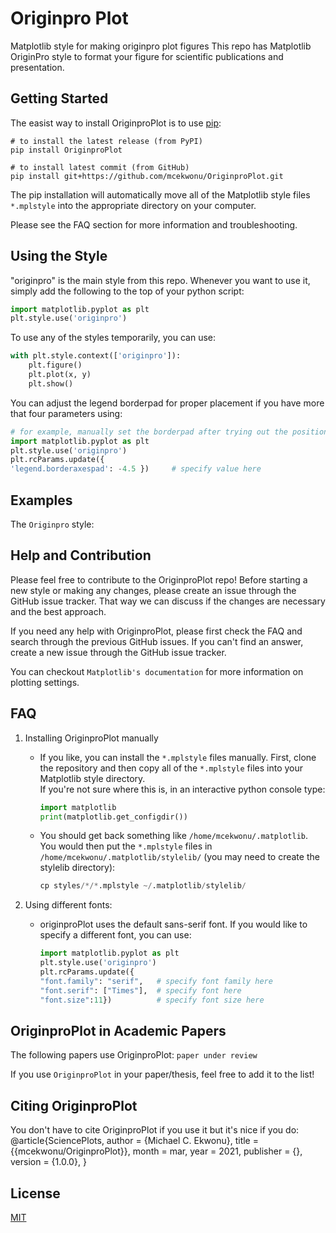 # Originpro Plot
Matplotlib style for making originpro plot figures
This repo has Matplotlib OriginPro style to format your figure for scientific publications and presentation.

## Getting Started
The easist way to install OriginproPlot is to use [pip](https://pip.pypa.io/en/stable/): 
```
# to install the latest release (from PyPI) 
pip install OriginproPlot

# to install latest commit (from GitHub)
pip install git+https://github.com/mcekwonu/OriginproPlot.git
```

The pip installation will automatically move all of the Matplotlib style files ```*.mplstyle``` into the appropriate directory on your computer.

Please see the FAQ section for more information and troubleshooting.

## Using the Style
"originpro" is the main style from this repo. Whenever you want to use it, simply add the following to the top of your python script:
```python
import matplotlib.pyplot as plt
plt.style.use('originpro')
```
To use any of the styles temporarily, you can use:
```python
with plt.style.context(['originpro']):
    plt.figure()
    plt.plot(x, y)
    plt.show()
```

You can adjust the legend borderpad for proper placement if you have more that four parameters using:

```python
# for example, manually set the borderpad after trying out the position values and update the matplotlib parameters.
import matplotlib.pyplot as plt
plt.style.use('originpro')
plt.rcParams.update({
'legend.borderaxespad': -4.5 })     # specify value here
```
## Examples
The ```Originpro``` style:

## Help and Contribution
Please feel free to contribute to the OriginproPlot repo! Before starting a new style or making any changes, please create an issue through the GitHub issue tracker. That way we can discuss if the changes are necessary and the best approach.

If you need any help with OriginproPlot, please first check the FAQ and search through the previous GitHub issues. If you can't find an answer, create a new issue through the GitHub issue tracker.

You can checkout ```Matplotlib's documentation``` for more information on plotting settings.

## FAQ
1. Installing OriginproPlot manually

    * If you like, you can install the ```*.mplstyle``` files manually. First, clone the repository and then copy all of the ```*.mplstyle``` files into your Matplotlib style directory.  
    If you're not sure where this is, in an interactive python console type:

        ```python
        import matplotlib
        print(matplotlib.get_configdir())
        ```
    
    * You should get back something like ```/home/mcekwonu/.matplotlib```. You would then put the ```*.mplstyle``` files in ```/home/mcekwonu/.matplotlib/stylelib/``` (you may need to create the stylelib directory):

        ```python 
        cp styles/*/*.mplstyle ~/.matplotlib/stylelib/
        ```

2. Using different fonts:

    * originproPlot uses the default sans-serif font. If you would like to specify a different font, you can use:
        ```python
        import matplotlib.pyplot as plt
        plt.style.use('originpro')
        plt.rcParams.update({
        "font.family": "serif",   # specify font family here
        "font.serif": ["Times"],  # specify font here
        "font.size":11})          # specify font size here
        ```


## OriginproPlot in Academic Papers
The following papers use OriginproPlot:
```paper under review ```

If you use ```OriginproPlot``` in your paper/thesis, feel free to add it to the list!

## Citing OriginproPlot
You don't have to cite OriginproPlot if you use it but it's nice if you do:
@article{SciencePlots,
  author       = {Michael C. Ekwonu},
  title        = {{mcekwonu/OriginproPlot}},
  month        = mar,
  year         = 2021,
  publisher    = {},
  version      = {1.0.0},
}

## License
[MIT](https://choosealicense.com/licenses/mit/)
